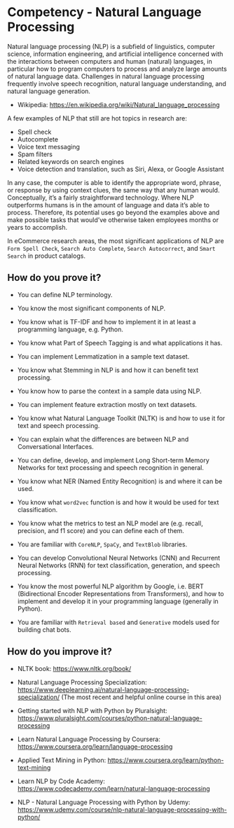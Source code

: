 # Competency - Natural Language Processing

Natural language processing (NLP) is a subfield of linguistics, computer science, information engineering, and artificial intelligence concerned with the interactions between computers and human (natural) languages, in particular how to program computers to process and analyze large amounts of natural language data.
Challenges in natural language processing frequently involve speech recognition, natural language understanding, and natural language generation.

* Wikipedia: https://en.wikipedia.org/wiki/Natural_language_processing

A few examples of NLP that still are hot topics in research are:

- Spell check
- Autocomplete
- Voice text messaging
- Spam filters
- Related keywords on search engines
- Voice detection and translation, such as Siri, Alexa, or Google Assistant

In any case, the computer is able to identify the appropriate word, phrase, or response by using context clues, the same way that any human would. Conceptually, it’s a fairly straightforward technology.
Where NLP outperforms humans is in the amount of language and data it’s able to process. Therefore, its potential uses go beyond the examples above and make possible tasks that would’ve otherwise taken employees months or years to accomplish.

In eCommerce research areas, the most significant applications of NLP are `Form Spell Check`, `Search Auto Complete`, `Search Autocorrect`, and `Smart Search` in product catalogs.

## How do you prove it?

* You can define NLP terminology.

* You know the most significant components of NLP.

* You know what is TF-IDF and how to implement it in at least a programming language, e.g. Python.

* You know what Part of Speech Tagging is and what applications it has.

* You can implement Lemmatization in a sample text dataset.

* You know what Stemming in NLP is and how it can benefit text processing.

* You know how to parse the context in a sample data using NLP.

* You can implement feature extraction mostly on text datasets.

* You know what Natural Language Toolkit (NLTK) is and how to use it for text and speech processing.

* You can explain what the differences are between NLP and Conversational Interfaces.

* You can define, develop, and implement Long Short-term Memory Networks for text processing and speech recognition in general.

* You know what NER (Named Entity Recognition) is and where it can be used.

* You know what `word2vec` function is and how it would be used for text classification.

* You know what the metrics to test an NLP model are (e.g. recall, precision, and f1 score) and you can define each of them.

* You are familiar with `CoreNLP`, `SpaCy`, and `TextBlob` libraries.

* You can develop Convolutional Neural Networks (CNN) and Recurrent Neural Networks (RNN) for text classification, generation, and speech processing.

* You know the most powerful NLP algorithm by Google, i.e. BERT (Bidirectional Encoder Representations from Transformers), and how to implement and develop it in your programming language (generally in Python).

* You are familiar with `Retrieval based` and `Generative` models used for building chat bots.

## How do you improve it?

* NLTK book: https://www.nltk.org/book/

* Natural Language Processing Specialization: https://www.deeplearning.ai/natural-language-processing-specialization/ (The most recent and helpful online course in this area)

* Getting started with NLP with Python by Pluralsight: https://www.pluralsight.com/courses/python-natural-language-processing

* Learn Natural Language Processing by Coursera: https://www.coursera.org/learn/language-processing

* Applied Text Mining in Python: https://www.coursera.org/learn/python-text-mining

* Learn NLP by Code Academy: https://www.codecademy.com/learn/natural-language-processing

* NLP - Natural Language Processing with Python by Udemy: https://www.udemy.com/course/nlp-natural-language-processing-with-python/
